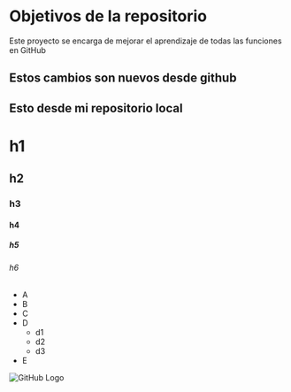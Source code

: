# Objetivos de la repositorio

Este proyecto se encarga de mejorar el aprendizaje de todas las funciones en GitHub

## Estos cambios son nuevos desde github

## Esto desde mi repositorio local


# h1
## h2
### h3
#### h4
##### h5
###### h6

* A
* B
* C
* D
  * d1
  * d2
  * d3
* E


![GitHub Logo](https://i.pinimg.com/originals/66/9c/68/669c68af00d49891e2f3c78c539862da.png)
